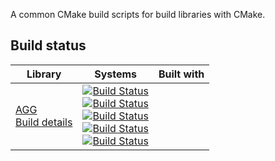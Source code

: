 A common CMake build scripts for build libraries with CMake.

## Build status

 Library   | Systems   | Built with
 --------- | --------- | ------------
 [AGG](https://github.com/LibCMaker/LibCMaker_AGG) <br> [Build details](https://travis-ci.org/libcmaker/libcmaker_agg) | [![Build Status](http://badges.herokuapp.com/travis/libcmaker/libcmaker_agg?branch=master&env=cmr_TARGET_OS=linux&label=Linux)](https://travis-ci.org/libcmaker/libcmaker_agg) <br> [![Build Status](http://badges.herokuapp.com/travis/libcmaker/libcmaker_agg?branch=master&env=cmr_TARGET_OS=macos&label=macOS)](https://travis-ci.org/libcmaker/libcmaker_agg) <br> [![Build Status](http://badges.herokuapp.com/travis/libcmaker/libcmaker_agg?branch=master&env=cmr_TARGET_OS=windows&label=Windows)](https://travis-ci.org/libcmaker/libcmaker_agg) <br> [![Build Status](http://badges.herokuapp.com/travis/libcmaker/libcmaker_agg?branch=master&env=cmr_TARGET_OS=android&label=Android)](https://travis-ci.org/libcmaker/libcmaker_agg) <br> [![Build Status](http://badges.herokuapp.com/travis/libcmaker/libcmaker_agg?branch=master&env=cmr_TARGET_OS=ios&label=iOS)](https://travis-ci.org/libcmaker/libcmaker_agg) |

